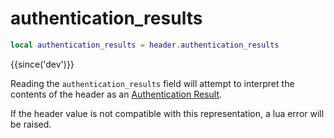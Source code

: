 # authentication_results

```lua
local authentication_results = header.authentication_results
```

{{since('dev')}}

Reading the `authentication_results` field will attempt to interpret the contents of the
header as an [Authentication Result](../authenticationresult.md).

If the header value is not compatible with this representation, a lua error
will be raised.
